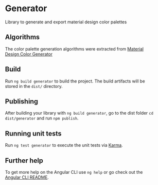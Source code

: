 # Generator

Library to generate and export material design color palettes

## Algorithms

The color palette generation algorithms were extracted from [Material Design Color Generator](https://github.com/mbitson/mcg)

## Build

Run `ng build generator` to build the project. The build artifacts will be stored in the `dist/` directory.

## Publishing

After building your library with `ng build generator`, go to the dist folder `cd dist/generator` and run `npm publish`.

## Running unit tests

Run `ng test generator` to execute the unit tests via [Karma](https://karma-runner.github.io).

## Further help

To get more help on the Angular CLI use `ng help` or go check out the [Angular CLI README](https://github.com/angular/angular-cli/blob/master/README.md).
